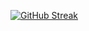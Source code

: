 [![GitHub Streak](https://streak-stats.demolab.com?user=IWAB3Dly&theme=github-dark-blue&border_radius=3.1&card_width=900)](https://git.io/streak-stats)

